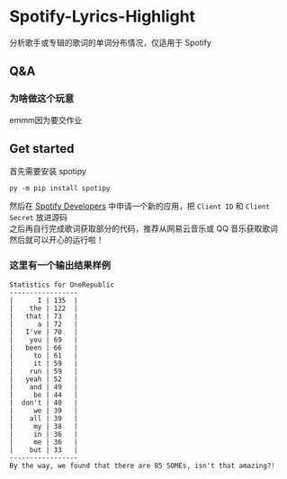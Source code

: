 # Spotify-Lyrics-Highlight
分析歌手或专辑的歌词的单词分布情况，仅适用于 Spotify

## Q&A
### 为啥做这个玩意
emmm因为要交作业

## Get started

首先需要安装 spotipy
```
py -m pip install spotipy
```
然后在 [Spotify Developers](https://developer.spotify.com/dashboard) 中申请一个新的应用，把 `Client ID` 和 `Client Secret` 放进源码  
之后再自行完成歌词获取部分的代码，推荐从网易云音乐或 QQ 音乐获取歌词  
然后就可以开心的运行啦！

### 这里有一个输出结果样例
```
Statistics for OneRepublic
-----------------
|      I | 135  |
|    the | 122  |
|   that | 73   |
|      a | 72   |
|   I've | 70   |
|    you | 69   |
|   been | 66   |
|     to | 61   |
|     it | 59   |
|    run | 59   |
|   yeah | 52   |
|    and | 49   |
|     be | 44   |
|  don't | 40   |
|     we | 39   |
|    all | 39   |
|     my | 38   |
|     in | 36   |
|     me | 36   |
|    but | 33   |
-----------------
By the way, we found that there are 85 SOMEs, isn't that amazing?!
```
